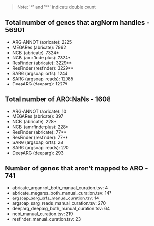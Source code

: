 > Note: '*' and '**' indicate double count

## Total number of genes that argNorm handles - 56901

* ARG-ANNOT (abricate): 2225
* MEGARes (abricate): 7962
* NCBI (abricate): 7324*
* NCBI (amrfinderplus): 7324*
* ResFinder (abricate): 3229**
* ResFinder (resfinder): 3229**
* SARG (argsoap, orfs): 1244
* SARG (argsoap, reads): 12085
* DeepARG (deeparg): 12279

## Total number of ARO:NaNs - 1608

* ARG-ANNOT (abricate): 10
* MEGARes (abricate): 397
* NCBI (abricate): 228*
* NCBI (amrfinderplus): 228*
* ResFinder (abricate): 77**
* ResFinder (resfinder): 77**
* SARG (argsoap, orfs): 28
* SARG (argsoap, reads): 270
* DeepARG (deeparg): 293

## Number of genes that aren't mapped to ARO - 741

* abricate_argannot_both_manual_curation.tsv: 4
* abricate_megares_both_manual_curation.tsv: 147
* argsoap_sarg_orfs_manual_curation.tsv: 14
* argsoap_sarg_reads_manual_curation.tsv: 270
* deeparg_deeparg_both_manual_curation.tsv: 64
* ncbi_manual_curation.tsv: 219
* resfinder_manual_curation.tsv: 23